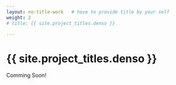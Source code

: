 ```yaml
---
layout: no-title-work   # have to provide title by your self
weight: 2
# title: {{ site.project_titles.denso }}

---
```


<h1 class="page-title" id="top">{{ site.project_titles.denso }}</h1>

<div class="works">
<div class="blog-post spacing">


Comming Soon!


</div>
</div>
